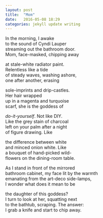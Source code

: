 ```yaml
---
layout: post
title:  "Mom"
date:   2016-05-08 18:29
categories: jekyll update writing
---
```

In the morning, I awake  
to the sound of Cyndi Lauper  
streaming out the bathroom door.  
Mom, face-masked, chipping away  

at stale-white radiator paint.  
Relentless like a tide   
of steady waves, washing ashore,  
one after another, erasing  

sole-imprints and drip-castles.  
Her hair wrapped  
up in a magenta and turquoise   
scarf, she is the goddess of  

*do-it-yourself*. Not like DIY.  
Like the grey stain of charcoal  
left on your palm after a night  
of figure drawing. Like   

the difference between white   
and minced onion white. Like  
a bouquet of hand-picked wild-  
flowers on the dining-room table.   

As I stand in front of the mirrored  
bathroom cabinet, my face lit by the warmth  
emanating from the art-deco side-lamps,  
I wonder what does it mean to be  

the daughter of this goddess?  
I turn to look at her, squatting next  
to the bathtub, scraping. The answer:  
I grab a knife and start to chip away.  
